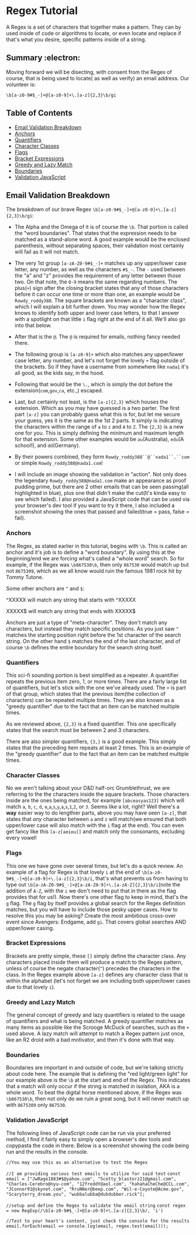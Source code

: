 # Regex Tutorial

A Regex is a set of characters that together make a pattern. They can by used inside of code or algorithms to locate, or even locate and replace if that's what you desire, specific patterns inside of a string.

## Summary :electron:

Moving forward we will be disecting, with consent from the Regex of course, that is being used to locate( as well as verify) an email address. Our volunteer is:</br>

`\b[a-z0-9#$_-]+@[a-z0-9]+\.[a-z]{2,3}\b/gi`</br>

## Table of Contents

- [Email Validation Breakdown](#breakdown)
- [Anchors](#anchors)
- [Quantifiers](#quantifiers)
- [Character Classes](#character-classes)
- [Flags](#flags)
- [Bracket Expressions](#bracket-expressions)
- [Greedy and Lazy Match](#greedy-and-lazy-match)
- [Boundaries](#boundaries)
- [Validation JavaScript](#validation-javascript)

## Email Validation Breakdown

The breakdown of our brave Regex `\b[a-z0-9#$_-]+@[a-z0-9]+\.[a-z]{2,3}\b/gi`:

- The Alpha and the Omega of it is of course the `\b`. That portion is called the "word boundaries". That states that the expression needs to be matched as a stand-alone word. A good example would be the enclosed parenthesis, without separating spaces, their validation most certainly will fail as it will not match.

- The very 1st group `[a-zA-Z0-9#$_-]+` matches up any upper/lower case letter, any number, as well as the characters `#$_-`. The `-` used between the "a" and "z" provides the requirement of any letter between those two. On that note, the `0-9` means the same regarding numbers. The plus(`+`) sign after the closing bracket states that any of those characters before it can occur one time or more than one, an example would be `Rowdy_roddy388`. The square brackets are known as a "character class", which I will explain a bit further down. You may wonder how the Regex knows to identify both upper and lower case letters, to that I answer with a spotlight on that little `i` flag right at the end of it all. We'll also go into that below.

- After that is the `@`. The `@` is required for emails, nothing fancy needed there.

- The following group is `[a-z0-9]+` which also matches any upper/lower case letter, any number, and let's not forget the lovely `+` flag outside of the brackets. So if they have a username from somewhere like `nada1` it's all good, as the kids say, in the hood.

- Following that would be the `\.`, which is simply the dot before the extension(`com`,`gov`,`ca`, etc.,) escaped.

- Last, but certainly not least, is the `[a-z]{2,3}` which houses the extension. Which as you may have guessed is a two parter. The first part `[a-z]` you can probably guess what this is for, but let me secure your guess, yes it is the same as the 1st 2 parts. It simply is indicating the characters within the range of `a` to `z` and `A` to `Z`. The `{2,3}` is a new one for you. This is simply defining the minimum and maximum length for that extension. Some other examples would be `au`(Australia), `edu`(A school!), and `dd`(Germany).

- By their powers combined, they form ` Rowdy_roddy388``@``nada1``.``com ` or simple `Rowdy_roddy388@nada1.com`!

- I will include an image showing the validation in "action". Not only does the legendary `Rowdy_roddy388@nada1.com` make an appearance as proof pudding prime, but there are 2 other emails that can be seen passing(all highlighted in blue), plus one that didn't make the cut(It's kinda easy to see which failed). I also provided a JavaScript code that can be used via your browser's dev tool if you want to try it there, I also included a screenshot showing the ones that passed and failed(true = pass, false = fail).

### Anchors

The Regex, as stated earlier in this tutorial, begins with `\b`. This is called an anchor and it's job is to define a "word boundary". By using this at the beginning/end we are forcing what's called a "whole word" search. So for example, if the Regex was `\b867530\b`, then only `867530` would match up but not `8675309`, which as we all know would ruin the famous 1981 rock hit by Tommy Tutone.

Some other anchors are `^` and `$`:

^XXXXX will match any string that starts with ^XXXXX

XXXXX$ will match any string that ends with XXXXX$

Anchors are just a type of "meta-character". They don't match any characters, but instead they match specific positions. As you just saw `^` matches the starting position right before the 1st character of the search string. On the other hand `$` matches the end of the last character, and of course `\b` defines the entire boundary for the search string itself.

### Quantifiers

This sci-fi sounding portion is best simplified as a repeater. A quantifier repeats the previous item zero, 1, or more times. There are a fairly large list of quantifiers, but let's stick with the one we've already used. The `+` is part of that group, which states that the previous item(the collection of characters) can be repeated multiple times. They are also known as a "greedy quantifier" due to the fact that an item can be matched multiple times.

As we reviewed above, `{2,3}` is a fixed quantifier. This one specifically states that the search must be between 2 and 3 characters.

There are also simpler quantifiers, `{3,}` is a good example. This simply states that the preceding item repeats at least 2 times. This is an example of the "greedy quantifier" due to the fact that an item can be matched multiple times.

### Character Classes

No we aren't talking about your D&D half-orc Grumblethrust, we are referring to the the characters inside the square brackets. Those characters inside are the ones being matched, for example `[abceasyas123]` which will match `a`, `b`, `c`, `d`, `e`,`a`,`s`,`y`,`a`,`s`,`1`,`2`, or `3`. Seems like a lot, right? Well there's a <b>way</b> easier way to do lengthier parts, above you may have seen `[a-z]`, that states that <i>any</i> character between `a` and `z` will match(we ensured that both upper/lower case will also match with the `i` flag at the end). You can even get fancy like this `[a-z[aeiou]]` and match only the consonants, excluding every vowel!

### Flags

This one we have gone over several times, but let's do a quick review. An example of a flag for Regex is that lovely `i` at the end of `\b[a-z0-9#$_-]+@[a-z0-9]+\.[a-z]{2,3}\b/i`, that's what prevents us from having to type out `\b[a-zA-Z0-9#$_-]+@[a-zA-Z0-9]+\.[a-zA-Z]{2,3}\b/i`(note the addition of `A-Z`, with the `i` we don't need to put that in there as the flag provides that for us!). Now there's one other flag to keep in mind, that's the `g` flag. The `g` flag by itself provides a global search for the Regex definition matches, but you will have to include those pesky upper cases. How to resolve this you may be asking? Create the most ambitious cross-over event since Avengers: Endgame, add `gi`. That covers global searches AND upper/lower casing.

### Bracket Expressions

Brackets are pretty simple, these `[]` simply define the character class. Any characters placed inside them will produce a match to the Regex pattern, unless of course the negate character(`^`) precedes the characters in the class. In the Regex example above `[a-z]` defines any character class that is within the alphabet (let's not forget we are including both upper/lower cases due to that lovely `i`).

### Greedy and Lazy Match

The general concept of greedy and lazy quantifiers is related to the usage of quantifiers and what is being matched. A greedy quantifier matches as many items as possible like the Scrooge McDuck of searches, such as the `+` used above. A lazy match will attempt to match a Regex pattern just once, like an R2 droid with a bad motivator, and then it's done with that way.

### Boundaries

Boundaries are important in and outside of code, but we're talking strictly about code here. The example that is defining the "red light/green light" for our example above is the `\b` at the start and end of the Regex. This indicates that a match will only occur if the string is matched in isolation, AKA is a whole word. To beat the digital horse mentioned above, if the Regex was `\b867530\b`, then not only do we ruin a great song, but it will never match up with `8675309` only `867530`.

### Validation JavaScript

The following lines of JavaScript code can be run via your preferred method, I find it fairly easy to simply open a browser's dev tools and copypasta the code in there. Below is a screenshot showing the code being run and the results in the console.

`//You may use this as an alternative to test the Regex`

`//I am providing various test emails to utilize for said test`
`const email = ["JwRage1883#$@yahoo.com", "5cotty_blastorz21@gmail.com", "Charles-Cerebro@nyu-com", "12freddY@aol.com", "hahahaCheChe@CCL.com", "JConnor91@skynet.com", "RruNNer@beep.com", "Wil-e-Coyote@Acme.gov", "Scaryterry_dream.you", "wubbalubba@dubdubber.rick"];`

`//setup and define the Regex to validate the email string`
`const regex = new RegExp(/\b[a-z0-9#$_-]+@[a-z0-9]+\.[a-z]{2,3}\b/, 'i')`

`//Test to your heart's content, just check the console for the results`
`email.forEach(email => console.log(email, regex.test(email)));`
